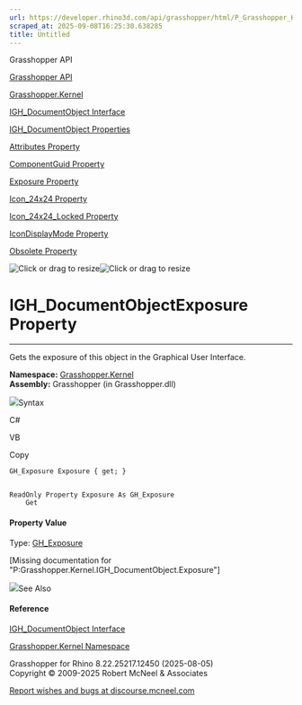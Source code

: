 ```yaml
---
url: https://developer.rhino3d.com/api/grasshopper/html/P_Grasshopper_Kernel_IGH_DocumentObject_Exposure.htm
scraped_at: 2025-09-08T16:25:30.638285
title: Untitled
---
```


Grasshopper API

[Grasshopper API](../html/723c01da-9986-4db2-8f53-6f3a7494df75.htm
"Grasshopper API")

[Grasshopper.Kernel](../html/N_Grasshopper_Kernel.htm "Grasshopper.Kernel")

[IGH_DocumentObject
Interface](../html/T_Grasshopper_Kernel_IGH_DocumentObject.htm
"IGH_DocumentObject Interface")

[IGH_DocumentObject
Properties](../html/Properties_T_Grasshopper_Kernel_IGH_DocumentObject.htm
"IGH_DocumentObject Properties")

[Attributes Property
](../html/P_Grasshopper_Kernel_IGH_DocumentObject_Attributes.htm "Attributes
Property ")

[ComponentGuid Property
](../html/P_Grasshopper_Kernel_IGH_DocumentObject_ComponentGuid.htm
"ComponentGuid Property ")

[Exposure Property
](../html/P_Grasshopper_Kernel_IGH_DocumentObject_Exposure.htm "Exposure
Property ")

[Icon_24x24 Property
](../html/P_Grasshopper_Kernel_IGH_DocumentObject_Icon_24x24.htm "Icon_24x24
Property ")

[Icon_24x24_Locked Property
](../html/P_Grasshopper_Kernel_IGH_DocumentObject_Icon_24x24_Locked.htm
"Icon_24x24_Locked Property ")

[IconDisplayMode Property
](../html/P_Grasshopper_Kernel_IGH_DocumentObject_IconDisplayMode.htm
"IconDisplayMode Property ")

[Obsolete Property
](../html/P_Grasshopper_Kernel_IGH_DocumentObject_Obsolete.htm "Obsolete
Property ")

![Click or drag to resize](../icons/TocOpen.gif)![Click or drag to
resize](../icons/TocClose.gif)

# IGH_DocumentObjectExposure Property  
  
---  
  
Gets the exposure of this object in the Graphical User Interface.

**Namespace:** [Grasshopper.Kernel](N_Grasshopper_Kernel.htm)  
**Assembly:** Grasshopper (in Grasshopper.dll)

![](../icons/SectionExpanded.png)Syntax

C#

VB

Copy

    
    
    GH_Exposure Exposure { get; }
    
    
    ReadOnly Property Exposure As GH_Exposure
    	Get

#### Property Value

Type: [GH_Exposure](T_Grasshopper_Kernel_GH_Exposure.htm)  

[Missing <value> documentation for
"P:Grasshopper.Kernel.IGH_DocumentObject.Exposure"]

![](../icons/SectionExpanded.png)See Also

#### Reference

[IGH_DocumentObject Interface](T_Grasshopper_Kernel_IGH_DocumentObject.htm)

[Grasshopper.Kernel Namespace](N_Grasshopper_Kernel.htm)

Grasshopper for Rhino 8.22.25217.12450 (2025-08-05)  
Copyright © 2009-2025 Robert McNeel & Associates

[Report wishes and bugs at
discourse.mcneel.com](https://discourse.mcneel.com/c/grasshopper)

